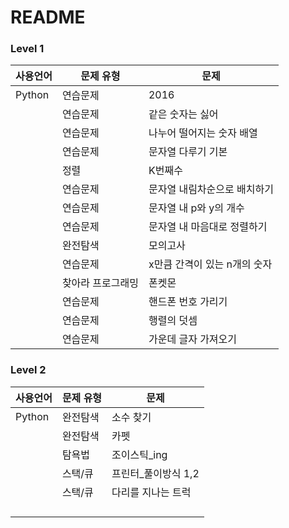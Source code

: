 # README

### Level 1

| 사용언어 | 문제 유형         | 문제                         |
| -------- | ----------------- | ---------------------------- |
| Python   | 연습문제          | 2016                         |
|          | 연습문제          | 같은 숫자는 싫어             |
|          | 연습문제          | 나누어 떨어지는 숫자 배열    |
|          | 연습문제          | 문자열 다루기 기본           |
|          | 정렬              | K번째수                      |
|          | 연습문제          | 문자열 내림차순으로 배치하기 |
|          | 연습문제          | 문자열 내 p와 y의 개수       |
|          | 연습문제          | 문자열 내 마음대로 정렬하기  |
|          | 완전탐색          | 모의고사                     |
|          | 연습문제          | x만큼 간격이 있는 n개의 숫자 |
|          | 찾아라 프로그래밍 | 폰켓몬                       |
|          | 연습문제          | 핸드폰 번호 가리기           |
|          | 연습문제          | 행렬의 덧셈                  |
|          | 연습문제          | 가운데 글자 가져오기         |

### Level 2

| 사용언어 | 문제 유형 | 문제                |
| -------- | --------- | ------------------- |
| Python   | 완전탐색  | 소수 찾기           |
|          | 완전탐색  | 카펫                |
|          | 탐욕법    | 조이스틱_ing        |
|          | 스택/큐   | 프린터_풀이방식 1,2 |
|          | 스택/큐   | 다리를 지나는 트럭  |
|          |           |                     |
|          |           |                     |
|          |           |                     |
|          |           |                     |

